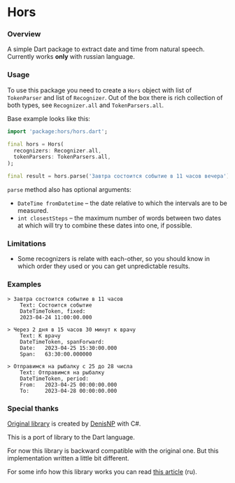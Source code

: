 # Hors

### Overview

A simple Dart package to extract date and time from natural speech.
Currently works __only__ with russian language.

### Usage

To use this package you need to create a `Hors` object with list of `TokenParser` and list
of `Recognizer`.
Out of the box there is rich collection of both types, see `Recognizer.all` and `TokenParsers.all`.

Base example looks like this:

```dart
import 'package:hors/hors.dart';

final hors = Hors(
  recognizers: Recognizer.all,
  tokenParsers: TokenParsers.all,
);

final result = hors.parse('Завтра состоится событие в 11 часов вечера');
```

`parse` method also has optional arguments:

- `DateTime fromDatetime` – the date relative to which the intervals are to be measured.
- `int closestSteps` – the maximum number of words between two dates at which will try to combine
  these dates into one, if possible.

### Limitations

- Some recognizers is relate with each-other, so you should know in which order they used or you can
  get unpredictable results.

### Examples

```
> Завтра состоится событие в 11 часов
	Text: Состоится событие
	DateTimeToken, fixed:
	2023-04-24 11:00:00.000

> Через 2 дня в 15 часов 30 минут к врачу
	Text: К врачу
	DateTimeToken, spanForward:
	Date:	2023-04-25 15:30:00.000
	Span:	63:30:00.000000

> Отправимся на рыбалку с 25 до 28 числа
	Text: Отправимся на рыбалку
	DateTimeToken, period:
	From:	2023-04-25 00:00:00.000
	To:		2023-04-28 00:00:00.000
```

### Special thanks

[Original library](https://github.com/DenisNP/Hors) is created
by [DenisNP](https://github.com/DenisNP) with C#.

This is a port of library to the Dart language.

For now this library is backward compatible with the original one.
But this implementation written a little bit different.

For some info how this library works you can
read [this article](https://habr.com/ru/articles/471204/) (ru).